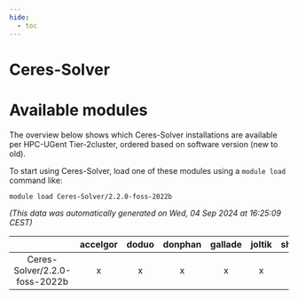 ```yaml
---
hide:
  - toc
---
```


Ceres-Solver
============

# Available modules


The overview below shows which Ceres-Solver installations are available per HPC-UGent Tier-2cluster, ordered based on software version (new to old).

To start using Ceres-Solver, load one of these modules using a `module load` command like:

```shell
module load Ceres-Solver/2.2.0-foss-2022b
```

*(This data was automatically generated on Wed, 04 Sep 2024 at 16:25:09 CEST)*  

| |accelgor|doduo|donphan|gallade|joltik|shinx|skitty|
| :---: | :---: | :---: | :---: | :---: | :---: | :---: | :---: |
|Ceres-Solver/2.2.0-foss-2022b|x|x|x|x|x|-|x|

